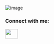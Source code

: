 ![image](https://user-images.githubusercontent.com/40179746/162031599-42f182f9-7396-4586-bcb1-662f2678405a.png)



<h3 align="left">Connect with me:</h3>
<p align="left">
<a href="https://www.linkedin.com/in/jaqueline-romero-0874412a/" target="__blank"><img align="center" src="https://cdn.jsdelivr.net/npm/simple-icons@3.0.1/icons/linkedin.svg" alt="" height="30" width="40" /></a>
</p>
